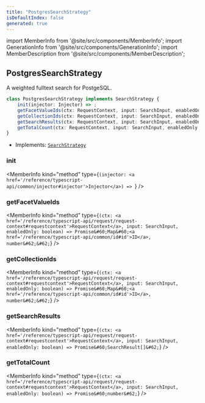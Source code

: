 ```yaml
---
title: "PostgresSearchStrategy"
isDefaultIndex: false
generated: true
---
```

<!-- This file was generated from the Vendure source. Do not modify. Instead, re-run the "docs:build" script -->
import MemberInfo from '@site/src/components/MemberInfo';
import GenerationInfo from '@site/src/components/GenerationInfo';
import MemberDescription from '@site/src/components/MemberDescription';


## PostgresSearchStrategy

<GenerationInfo sourceFile="packages/core/src/plugin/default-search-plugin/search-strategy/postgres-search-strategy.ts" sourceLine="28" packageName="@vendure/core" />

A weighted fulltext search for PostgeSQL.

```ts title="Signature"
class PostgresSearchStrategy implements SearchStrategy {
    init(injector: Injector) => ;
    getFacetValueIds(ctx: RequestContext, input: SearchInput, enabledOnly: boolean) => Promise<Map<ID, number>>;
    getCollectionIds(ctx: RequestContext, input: SearchInput, enabledOnly: boolean) => Promise<Map<ID, number>>;
    getSearchResults(ctx: RequestContext, input: SearchInput, enabledOnly: boolean) => Promise<SearchResult[]>;
    getTotalCount(ctx: RequestContext, input: SearchInput, enabledOnly: boolean) => Promise<number>;
}
```
* Implements: <code><a href='/reference/typescript-api/default-search-plugin/search-strategy#searchstrategy'>SearchStrategy</a></code>



<div className="members-wrapper">

### init

<MemberInfo kind="method" type={`(injector: <a href='/reference/typescript-api/common/injector#injector'>Injector</a>) => `}   />


### getFacetValueIds

<MemberInfo kind="method" type={`(ctx: <a href='/reference/typescript-api/request/request-context#requestcontext'>RequestContext</a>, input: SearchInput, enabledOnly: boolean) => Promise&#60;Map&#60;<a href='/reference/typescript-api/common/id#id'>ID</a>, number&#62;&#62;`}   />


### getCollectionIds

<MemberInfo kind="method" type={`(ctx: <a href='/reference/typescript-api/request/request-context#requestcontext'>RequestContext</a>, input: SearchInput, enabledOnly: boolean) => Promise&#60;Map&#60;<a href='/reference/typescript-api/common/id#id'>ID</a>, number&#62;&#62;`}   />


### getSearchResults

<MemberInfo kind="method" type={`(ctx: <a href='/reference/typescript-api/request/request-context#requestcontext'>RequestContext</a>, input: SearchInput, enabledOnly: boolean) => Promise&#60;SearchResult[]&#62;`}   />


### getTotalCount

<MemberInfo kind="method" type={`(ctx: <a href='/reference/typescript-api/request/request-context#requestcontext'>RequestContext</a>, input: SearchInput, enabledOnly: boolean) => Promise&#60;number&#62;`}   />




</div>
